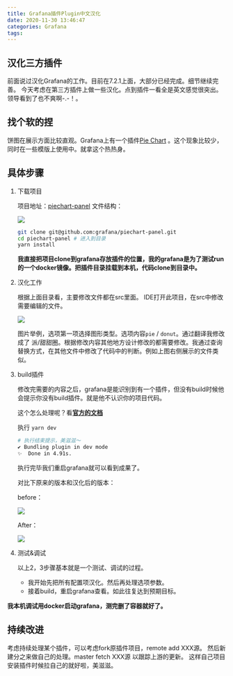 ```yaml
---
title: Grafana插件Plugin中文汉化
date: 2020-11-30 13:46:47
categories: Grafana
tags:
---
```


## 汉化三方插件
前面说过汉化Grafana的工作。目前在7.2.1上面，大部分已经完成。细节继续完善。
今天考虑在第三方插件上做一些汉化。点到插件一看全是英文感觉很突出。领导看到了也不爽啊-.-！。

## 找个软的捏
饼图在展示方面比较直观。Grafana上有一个插件[Pie Chart](https://grafana.com/grafana/plugins/grafana-piechart-panel)
。这个现象比较少，同时在一些模版上使用中。就拿这个热热身。

## 具体步骤
1. 下载项目

   项目地址：[piechart-panel](https://github.com/grafana/piechart-panel)
   文件结构：
   
   ![](https://t1.picb.cc/uploads/2020/11/30/ZVbHPT.jpg)
   
   ```bash
   git clone git@github.com:grafana/piechart-panel.git
   cd piechart-panel # 进入到目录
   yarn install  
   ```
   
   **我直接把项目clone到grafana存放插件的位置，我的grafana是为了测试run的一个docker镜像。把插件目录挂载到本机，代码clone到目录中。**
   
2. 汉化工作

   根据上面目录看，主要修改文件都在src里面。
   IDE打开此项目，在src中修改需要编辑的文件。
   
   ![](https://t1.picb.cc/uploads/2020/11/30/ZVb8Ht.jpg)
   
   图片举例，选项第一项选择图形类型。选项内容`pie` / `donut`。通过翻译我修改成了 派/甜甜圈。根据修改内容其他地方设计修改的都需要修改。我通过查询替换方式，在其他文件中修改了代码中的判断。例如上图右侧展示的文件类似。
   
3. build插件
 
   修改完需要的内容之后，grafana是能识别到有一个插件，但没有build时候他会提示你没有build插件。就是他不认识你的项目代码。
   
   这个怎么处理呢？看[**官方的文档**](https://grafana.com/tutorials/build-a-panel-plugin/#3)
   
   执行 `yarn dev` 
   
   ```bash
   # 执行结束提示，美滋滋～
   ✔ Bundling plugin in dev mode
   ✨  Done in 4.91s.
   ```
   
   执行完毕我们重启grafana就可以看到成果了。
   
   对比下原来的版本和汉化后的版本：
   
   before：
   
   ![](https://t1.picb.cc/uploads/2020/11/30/ZVb5gM.jpg)
   
   After：
   
   ![](https://t1.picb.cc/uploads/2020/11/30/ZVbGO6.png)

   
4. 测试&调试
    
   以上2，3步骤基本就是一个测试、调试的过程。
   
   * 我开始先把所有配置项汉化。然后再处理选项参数。
   * 接着build，重启grafana查看。如此往复达到预期目标。

**我本机调试用docker启动grafana，测完删了容器就好了。**
   
## 持续改进   
考虑持续处理某个插件，可以考虑fork原插件项目，remote add XXX源。
然后新建分之来做自己的处理。master fetch XXX源 以跟踪上游的更新。
这样自己项目安装插件时候拉自己的就好啦，美滋滋。
   